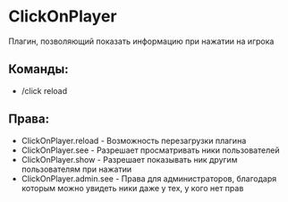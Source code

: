 # ClickOnPlayer
Плагин, позволяющий показать информацию при нажатии на игрока

## Команды:

- /click reload

## Права:

- ClickOnPlayer.reload - Возможность перезагрузки плагина
- ClickOnPlayer.see - Разрешает просматривать ники пользователей
- ClickOnPlayer.show - Разрешает показывать ник другим пользователям при нажатии
- ClickOnPlayer.admin.see - Права для администраторов, благодаря которым можно увидеть ники даже у тех, у кого нет прав 

